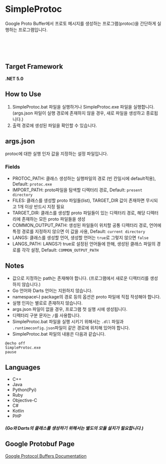 ﻿# SimpleProtoc
Google Proto Buffer에서 프로토 메시지를 생성하는 프로그램(protoc)을 간단하게 실행하는 프로그램입니다. 
</br></br></br></br></br>

## Target Framework
**.NET 5.0**

## How to Use
1. SimpleProtoc.bat 파일을 실행하거나 SimpleProtoc.exe 파일을 실행합니다.
<br>(args.json 파일이 실행 경로에 존재하지 않을 경우, 새로 파일을 생성하고 종료됩니다.)
1. 출력 경로에 생성된 파일을 확인할 수 있습니다.

## args.json
protoc에 대한 실행 인자 값을 지정하는 설정 파일입니다.
### Fields
* PROTOC_PATH: 클래스 생성하는 실행파일의 경로 (빈 칸일시에 default적용), Default: `protoc.exe`
* IMPORT_PATH: proto파일을 탐색할 디렉터리 경로, Default: `present directory`
* FILES: 클래스를 생성할 proto 파일들(list), TARGET_DIR 값이 존재하면 무시되고 1개 이상 반드시 지정 필요
* TARGET_DIR: 클래스를 생성할 proto 파일들이 있는 디렉터리 경로, 해당 디렉터리에 존재하는 모든 proto 파일들을 생성
* COMMON_OUTPUT_PATH: 생성된 파일들이 위치할 공통 디렉터리 경로, 언어에 특정 경로를 지정하지 않으면 이 값을 사용, Default: `current directory`
* LANGS: 클래스를 생성할 언어, 생성할 언어는 `true`로 그렇지 않으면 `false`
* LANGS_PATH: LANGS가 true로 설정된 언어들에 한해, 생성된 클래스 파일의 경로를 각각 설정, Default: `COMMON_OUTPUT_PATH`

## Notes
* 값으로 지정하는 path는 존재해야 합니다. (프로그램에서 새로운 디렉터리를 생성하지 않습니다.)
* Go 언어와 Darts 언어는 지원하지 않습니다.
* namespace나 package의 경로 등의 옵션은 proto 파일에 직접 작성해야 합니다.
* 실행 인자는 별로로 존재하지 않습니다.
* args.json 파일이 없을 경우, 프로그램 첫 실행 시에 생성됩니다.
* 디렉터리 구분 문자는 `/`를 사용합니다.
* SimpleProtoc.bat 파일을 실행 시키기 위해서는 `.dll` 파일과 `.runtimeconfig.json`파일이 같은 경로에 위치해 있어야 합니다.
* SimpleProtoc.bat 파일의 내용은 다음과 같습니다.
```
@echo off
SimpleProtoc.exe
pause
```

## Languages
* C++
* Java
* Python(Pyi)
* Ruby
* Objective-C
* C#
* Kotlin
* PHP

##### (Go와 Darts의 클래스를 생성하기 위해서는 별도의 모듈 설치가 필요합니다.)

## Google Protobuf Page
[Google Protocol Buffers Documentation](https://protobuf.dev/)


